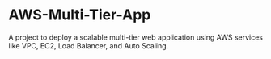 # AWS-Multi-Tier-App
A project to deploy a scalable multi-tier web application using AWS services like VPC, EC2, Load Balancer, and Auto Scaling.
